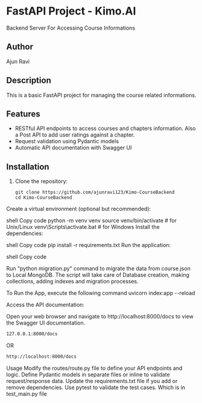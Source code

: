 
# FastAPI Project - Kimo.AI

Backend Server For Accessing Course Informations

## Author

Ajun Ravi

## Description

This is a basic FastAPI project for managing the course related informations.

## Features

- RESTful API endpoints to access courses and chapters information. Also a Post API to add user ratings against a chapter.
- Request validation using Pydantic models
- Automatic API documentation with Swagger UI

## Installation

1. Clone the repository:

   ```shell
   git clone https://github.com/ajunravi123/Kimo-CourseBackend
   cd Kimo-CourseBackend
Create a virtual environment (optional but recommended):

shell
Copy code
python -m venv venv
source venv/bin/activate  # for Unix/Linux
venv\Scripts\activate.bat  # for Windows
Install the dependencies:

shell
Copy code
pip install -r requirements.txt
Run the application:

shell
Copy code

Run "python migration.py" command to migrate the data from course.json to Local MongoDB. The script will take care of Database creation, making collections, adding indexes and migration processes.

To Run the App, execute the following command
uvicorn index:app --reload


Access the API documentation:

Open your web browser and navigate to http://localhost:8000/docs to view the Swagger UI documentation.


```sh
127.0.0.1:8000/docs
```

OR

```sh
http://localhost:8000/docs
```

Usage
Modify the routes/route.py file to define your API endpoints and logic.
Define Pydantic models in separate files or inline to validate request/response data.
Update the requirements.txt file if you add or remove dependencies.
Use pytest to validate the test cases. Which is in test_main.py file


